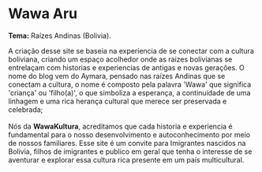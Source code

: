 # Wawa Aru
<span><b>Tema:</b></span> Raízes Andinas (Bolivia). <img src="https://cdn-icons-png.freepik.com/512/3416/3416732.png" style="width: 1px; height: 1px;" alt="img-desc"> 

A criação desse site se baseia na experiencia de se conectar com a cultura boliviana, criando um espaço acolhedor onde as raizes bolivianas se entrelaçam com historias e experiencias de antigas e novas gerações. O nome do blog vem do Aymara, pensado nas raízes Andinas que se conectam a cultura, o nome é composto pela palavra 'Wawa' que significa 'criança' ou 'filho(a)', o que simboliza a esperança, a continuidade de uma linhagem e uma rica herança cultural que merece ser preservada e celebrada;<br><br>
Nós da <b>WawaKultura</b>, acreditamos que cada historia e experiencia é fundamental para o nosso desenvolvimento e autoconhecimento por meio de nossos familiares. Esse site é um convite para Imigrantes nascidos na Bolivia, filhos de imigrantes e publico em geral que tenha o interesse de se aventurar e explorar essa cultura rica presente em um país multicultural.
